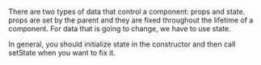 There are two types of data that control a component: props and state. props are set by the parent and they are fixed 
throughout the lifetime of a component. For data that is going to change, we have to use state. 

In general, you should initialize state in the constructor and then call setState when you want to fix it. 
